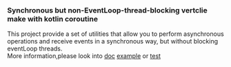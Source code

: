 ### Synchronous but non-EventLoop-thread-blocking vertclie make with kotlin coroutine

This project provide a set of utilities that allow you to perform asynchronous operations and receive events in a
synchronous way, but without blocking eventLoop threads.  
More information,please look into [doc]() [example]() or [test]()

